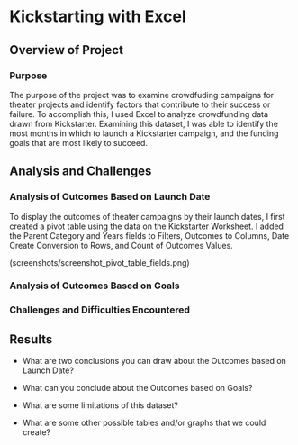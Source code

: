 # Kickstarting with Excel

## Overview of Project

### Purpose

The purpose of the project was to examine crowdfuding campaigns for theater projects and identify factors that contribute to their success or failure. To accomplish this, I used Excel to analyze crowdfunding data drawn from Kickstarter. Examining this dataset, I was able to identify the most months in which to launch a Kickstarter campaign, and the funding goals that are most likely to succeed.

## Analysis and Challenges

### Analysis of Outcomes Based on Launch Date

To display the outcomes of theater campaigns by their launch dates, I first created a pivot table using the data on the Kickstarter Worksheet. I added the Parent Category and Years fields to Filters, Outcomes to Columns, Date Create Conversion to Rows, and Count of Outcomes Values.

(screenshots/screenshot_pivot_table_fields.png)



### Analysis of Outcomes Based on Goals

### Challenges and Difficulties Encountered

## Results

- What are two conclusions you can draw about the Outcomes based on Launch Date?

- What can you conclude about the Outcomes based on Goals?

- What are some limitations of this dataset?

- What are some other possible tables and/or graphs that we could create?
